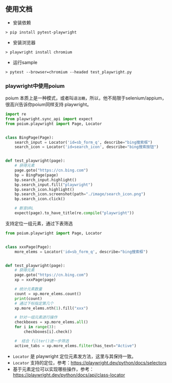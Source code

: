 ## 使用文档

* 安装依赖

```shell
> pip install pytest-playwright
```

* 安装浏览器

```shell
> playwright install chromium
```

* 运行sample

```shell
> pytest --browser=chromium --headed test_playwright.py
```

### playwright中使用poium

poium 本质上是一种模式，或者叫`语法糖`，所以，他不局限于selenium/appium，很高兴告诉你poium同样支持 playwright。

```python
import re
from playwright.sync_api import expect
from poium.playwright import Page, Locator


class BingPage(Page):
    search_input = Locator('id=sb_form_q', describe="bing搜索框")
    search_icon = Locator('id=search_icon', describe="bing搜索按钮")


def test_playwright(page):
    # 获得元素
    page.goto("https://cn.bing.com")
    bp = BingPage(page)
    bp.search_input.highlight()
    bp.search_input.fill("playwright")
    bp.search_icon.highlight()
    bp.search_icon.screenshot(path="./image/search_icon.png")
    bp.search_icon.click()

    # 断言URL
    expect(page).to_have_title(re.compile("playwright"))
```

支持定位一组元素，通过下表筛选

```python
from poium.playwright import Page, Locator


class xxxPage(Page):
    more_elems = Locator('id=sb_form_q', describe="bing搜索框")


def test_playwright(page):
    # 获得元素
    page.goto("https://cn.bing.com")
    xp = xxxPage(page)

    # 统计元素数量
    count = xp.more_elems.count()
    print(count)
    # 通过下标指定第几个
    xp.more_elems.nth(1).fill("xxx")

    # 针对一组元素进行操作
    checkboxes = xp.more_elems.all()
    for i in range(3):
        checkboxes[i].check()

    #  结合 filter()进一步筛选
    active_tabs = xp.more_elems.filter(has_text="Active")

```

* `Locator` 是 playwright 定位元素发方法，这里与其保持一致。
* `Locator` 支持的定位，参考：https://playwright.dev/python/docs/selectors
* 基于元素定位可以实现哪些操作，参考：https://playwright.dev/python/docs/api/class-locator

